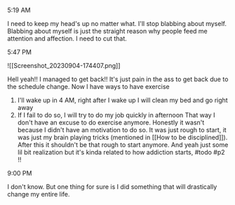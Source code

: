 
5:19 AM

I need to keep my head's up no matter what.
I'll stop blabbing about myself.
Blabbing about myself is just the straight reason why people feed me attention and affection. I need to cut that.

5:47 PM

![[Screenshot_20230904-174407.png]]

Hell yeah!!
I managed to get back!! It's just pain in the ass to get back due to the schedule change. Now  I have ways to have exercise

1. I'll wake up in 4 AM, right after I wake up I will clean my bed and go right away
2. If I fail to do so, I will try to do my job quickly in afternoon
That way I don't have an excuse to do exercise anymore.
Honestly it wasn't because I didn't have an motivation to do so. It was just rough to start, it was just my brain playing tricks (mentioned in [[How to be disciplined]]). After this it shouldn't be that rough to start anymore.
And yeah just some lil bit realization but it's kinda related to how addiction starts, #todo #p2 !!

9:00 PM

I don't know. But one thing for sure is I did something that will drastically change my entire life.

